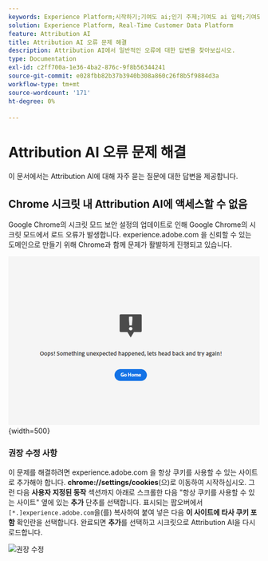 ```yaml
---
keywords: Experience Platform;시작하기;기여도 ai;인기 주제;기여도 ai 입력;기여도 ai 출력;기여도 ai 문제 해결;기여도 ai 오류
solution: Experience Platform, Real-Time Customer Data Platform
feature: Attribution AI
title: Attribution AI 오류 문제 해결
description: Attribution AI에서 일반적인 오류에 대한 답변을 찾아보십시오.
type: Documentation
exl-id: c2ff700a-1e36-4ba2-876c-9f8b56344241
source-git-commit: e028fbb82b37b3940b308a860c26f8b5f9884d3a
workflow-type: tm+mt
source-wordcount: '171'
ht-degree: 0%

---
```


# Attribution AI 오류 문제 해결

이 문서에서는 Attribution AI에 대해 자주 묻는 질문에 대한 답변을 제공합니다.

## Chrome 시크릿 내 Attribution AI에 액세스할 수 없음

Google Chrome의 시크릿 모드 보안 설정의 업데이트로 인해 Google Chrome의 시크릿 모드에서 로드 오류가 발생합니다. experience.adobe.com 을 신뢰할 수 있는 도메인으로 만들기 위해 Chrome과 함께 문제가 활발하게 진행되고 있습니다.

![오류 이미지](./images/faq/error.PNG){width=500}

### 권장 수정 사항

이 문제를 해결하려면 experience.adobe.com 을 항상 쿠키를 사용할 수 있는 사이트로 추가해야 합니다. **chrome://settings/cookies**(으)로 이동하여 시작하십시오. 그런 다음 **사용자 지정된 동작** 섹션까지 아래로 스크롤한 다음 &quot;항상 쿠키를 사용할 수 있는 사이트&quot; 옆에 있는 **추가** 단추를 선택합니다. 표시되는 팝오버에서 `[*.]experience.adobe.com`을(를) 복사하여 붙여 넣은 다음 **이 사이트에 타사 쿠키 포함** 확인란을 선택합니다. 완료되면 **추가**&#x200B;를 선택하고 시크릿으로 Attribution AI을 다시 로드합니다.

![권장 수정](./images/faq/cookies2.gif)
